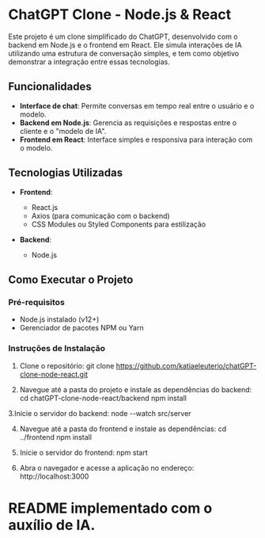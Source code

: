 # ChatGPT Clone - Node.js & React

Este projeto é um clone simplificado do ChatGPT, desenvolvido com o backend em Node.js e o frontend em React. Ele simula interações de IA utilizando uma estrutura de conversação simples, e tem como objetivo demonstrar a integração entre essas tecnologias.

## Funcionalidades

- **Interface de chat**: Permite conversas em tempo real entre o usuário e o modelo.
- **Backend em Node.js**: Gerencia as requisições e respostas entre o cliente e o "modelo de IA".
- **Frontend em React**: Interface simples e responsiva para interação com o modelo.

## Tecnologias Utilizadas

- **Frontend**:
  - React.js
  - Axios (para comunicação com o backend)
  - CSS Modules ou Styled Components para estilização

- **Backend**:
  - Node.js

## Como Executar o Projeto

### Pré-requisitos

- Node.js instalado (v12+)
- Gerenciador de pacotes NPM ou Yarn

### Instruções de Instalação

1. Clone o repositório:
   git clone https://github.com/katiaeleuterio/chatGPT-clone-node-react.git

2. Navegue até a pasta do projeto e instale as dependências do backend:
   cd chatGPT-clone-node-react/backend
   npm install

3.Inicie o servidor do backend:
  node --watch src/server

4. Navegue até a pasta do frontend e instale as dependências:
   cd ../frontend
   npm install

5. Inicie o servidor do frontend:
   npm start

6. Abra o navegador e acesse a aplicação no endereço:
   http://localhost:3000

# README implementado com o auxílio de IA.




